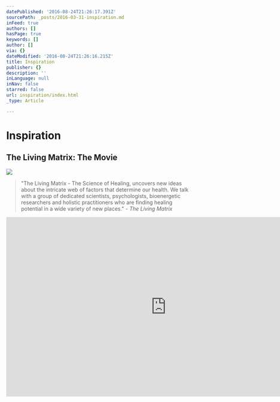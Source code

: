 ```yaml
---
datePublished: '2016-08-24T21:26:17.391Z'
sourcePath: _posts/2016-03-31-inspiration.md
inFeed: true
authors: []
hasPage: true
keywords: []
author: []
via: {}
dateModified: '2016-08-24T21:26:16.215Z'
title: Inspiration
publisher: {}
description: ''
inLanguage: null
inNav: false
starred: false
url: inspiration/index.html
_type: Article

---
```

# Inspiration

## The Living Matrix: The Movie
![](https://s3-us-west-2.amazonaws.com/the-grid-img/p/fb57872654205981c1b3ced563a7e8c80ada2427.jpg)

> "The Living Matrix - The Science of Healing, uncovers new ideas about the intricate web of factors that determine our health. We talk with a group of dedicated scientists, psychologists, bioenergetic researchers and holistic practitioners who are finding healing potential in a wide variety of new places." - _The Living Matrix_

<iframe src="https://cdn.embedly.com/widgets/media.html?src=https%3A%2F%2Fwww.youtube.com%2Fembed%2FYDP3KKVbFw4%3Ffeature%3Doembed&amp;url=http%3A%2F%2Fwww.youtube.com%2Fwatch%3Fv%3DYDP3KKVbFw4&amp;image=https%3A%2F%2Fi.ytimg.com%2Fvi%2FYDP3KKVbFw4%2Fhqdefault.jpg&amp;key=b7d04c9b404c499eba89ee7072e1c4f7&amp;type=text%2Fhtml&amp;schema=youtube" width="854" height="480" scrolling="no" frameborder="0" allowfullscreen="" style=""></iframe>